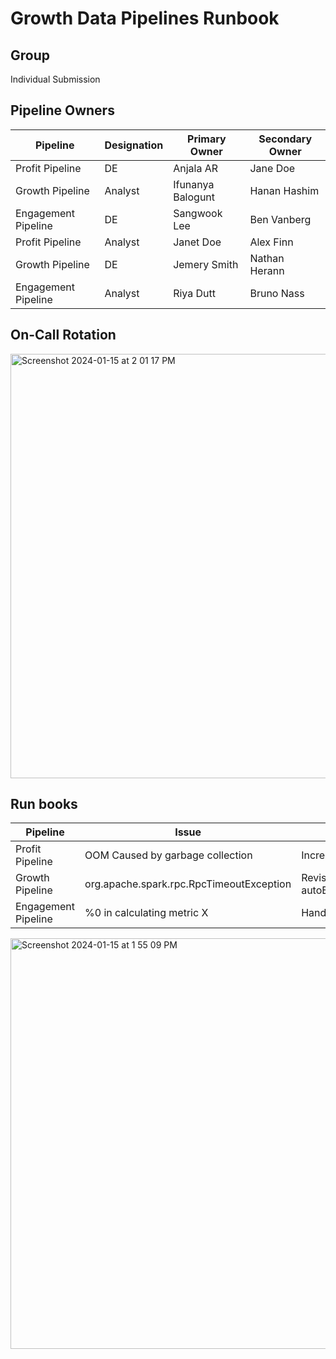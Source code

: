 # Growth Data Pipelines Runbook

## Group

Individual Submission

## Pipeline Owners

| Pipeline                 | Designation        | Primary Owner      | Secondary Owner    |
|-----------------------------|--------------------|--------------------|--------------------|
| Profit Pipeline             | DE                 | Anjala AR          | Jane Doe           |
| Growth Pipeline             | Analyst            | Ifunanya Balogunt  | Hanan Hashim       |
| Engagement Pipeline         | DE                 | Sangwook Lee       | Ben Vanberg        |
| Profit Pipeline             | Analyst            | Janet Doe          | Alex Finn          |
| Growth Pipeline             | DE                 | Jemery Smith       | Nathan Herann      |
| Engagement Pipeline         | Analyst            | Riya Dutt          | Bruno Nass         |


## On-Call Rotation

<img width="679" alt="Screenshot 2024-01-15 at 2 01 17 PM" src="https://github.com/anjala-abdulrehman/data-pipeline-maintenance/assets/115990433/0a0f6e24-85a5-4f6f-a149-ee42a2f1c137">


## Run books

| Pipeline                    |          Issue                            | Resolution                        | SLA            |
|-----------------------------|--------------------------------------------|-----------------------------------|----------------|
| Profit Pipeline             | OOM Caused by garbage collection           |Increase Heap Size                   | 8 hours      |
| Growth Pipeline             | org.apache.spark.rpc.RpcTimeoutException   | Revised autoBroadcastJoinThreshold  | 1 day        |
| Engagement Pipeline         | %0 in calculating metric X                 | Handled exception    | 2 days        |



<img width="657" alt="Screenshot 2024-01-15 at 1 55 09 PM" src="https://github.com/anjala-abdulrehman/data-pipeline-maintenance/assets/115990433/e5deafff-e09e-4ec2-8df0-7e1007576d6f">
